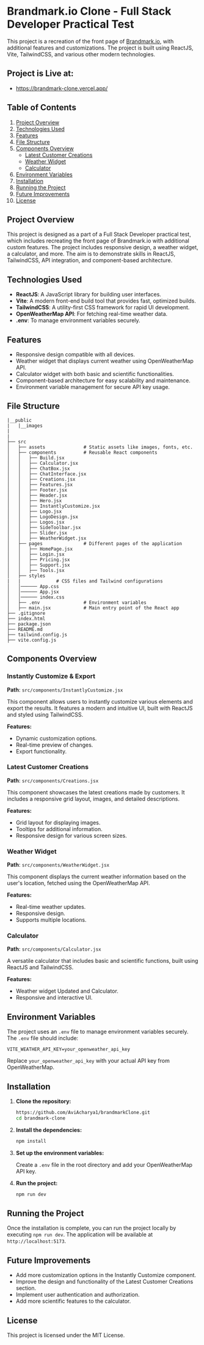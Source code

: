 # Brandmark.io Clone - Full Stack Developer Practical Test

This project is a recreation of the front page of [Brandmark.io](https://brandmark.io/), with additional features and customizations. The project is built using ReactJS, Vite, TailwindCSS, and various other modern technologies. 

## Project is Live at:

- https://brandmark-clone.vercel.app/

## Table of Contents

1. [Project Overview](#project-overview)
2. [Technologies Used](#technologies-used)
3. [Features](#features)
4. [File Structure](#file-structure)
5. [Components Overview](#components-overview)
    - [Latest Customer Creations](#latest-customer-creations)
    - [Weather Widget](#weather-widget)
    - [Calculator](#calculator)
6. [Environment Variables](#environment-variables)
7. [Installation](#installation)
8. [Running the Project](#running-the-project)
9. [Future Improvements](#future-improvements)
10. [License](#license)

## Project Overview

This project is designed as a part of a Full Stack Developer practical test, which includes recreating the front page of Brandmark.io with additional custom features. The project includes responsive design, a weather widget, a calculator, and more. The aim is to demonstrate skills in ReactJS, TailwindCSS, API integration, and component-based architecture.

## Technologies Used

- **ReactJS**: A JavaScript library for building user interfaces.
- **Vite**: A modern front-end build tool that provides fast, optimized builds.
- **TailwindCSS**: A utility-first CSS framework for rapid UI development.
- **OpenWeatherMap API**: For fetching real-time weather data.
- **.env**: To manage environment variables securely.

## Features

- Responsive design compatible with all devices.
- Weather widget that displays current weather using OpenWeatherMap API.
- Calculator widget with both basic and scientific functionalities.
- Component-based architecture for easy scalability and maintenance.
- Environment variable management for secure API key usage.

## File Structure

```
|__public
|   |__images
|   
|
├── src
│   ├── assets              # Static assets like images, fonts, etc.
│   ├── components          # Reusable React components
│   │   ├── Build.jsx
│   │   ├── Calculator.jsx
│   │   ├── ChatBox.jsx
│   │   ├── ChatInterface.jsx
│   │   ├── Creations.jsx
│   │   ├── Features.jsx
│   │   ├── Footer.jsx
│   │   ├── Header.jsx
│   │   ├── Hero.jsx
│   │   ├── InstantlyCustomize.jsx
│   │   ├── Logo.jsx
│   │   ├── LogoDesign.jsx
│   │   ├── Logos.jsx
│   │   ├── SideToolbar.jsx
│   │   ├── Slider.jsx
│   │   ├── WeatherWidget.jsx
│   ├── pages               # Different pages of the application
│   │   ├── HomePage.jsx
│   │   ├── Login.jsx
│   │   ├── Pricing.jsx
│   │   ├── Support.jsx
│   │   ├── Tools.jsx
│   ├── styles 
|   |             # CSS files and Tailwind configurations
│   │────── App.css
│   │────── App.jsx
│   │────── index.css
│   ├── .env                # Environment variables
│   ├── main.jsx            # Main entry point of the React app
├── .gitignore
├── index.html
├── package.json
├── README.md
├── tailwind.config.js
├── vite.config.js
```

## Components Overview

### Instantly Customize & Export

**Path**: `src/components/InstantlyCustomize.jsx`

This component allows users to instantly customize various elements and export the results. It features a modern and intuitive UI, built with ReactJS and styled using TailwindCSS.

**Features:**
- Dynamic customization options.
- Real-time preview of changes.
- Export functionality.

### Latest Customer Creations

**Path**: `src/components/Creations.jsx`

This component showcases the latest creations made by customers. It includes a responsive grid layout, images, and detailed descriptions.

**Features:**
- Grid layout for displaying images.
- Tooltips for additional information.
- Responsive design for various screen sizes.

### Weather Widget

**Path**: `src/components/WeatherWidget.jsx`

This component displays the current weather information based on the user's location, fetched using the OpenWeatherMap API.

**Features:**
- Real-time weather updates.
- Responsive design.
- Supports multiple locations.

### Calculator

**Path**: `src/components/Calculator.jsx`

A versatile calculator that includes basic and scientific functions, built using ReactJS and TailwindCSS.

**Features:**
- Weather widget Updated and Calculator.
- Responsive and interactive UI.

## Environment Variables

The project uses an `.env` file to manage environment variables securely. The `.env` file should include:

```
VITE_WEATHER_API_KEY=your_openweather_api_key
```

Replace `your_openweather_api_key` with your actual API key from OpenWeatherMap.

## Installation

1. **Clone the repository:**

    ```bash
    https://github.com/AviAcharya1/brandmarkClone.git
    cd brandmark-clone
    ```

2. **Install the dependencies:**

    ```bash
    npm install
    ```

3. **Set up the environment variables:**

   Create a `.env` file in the root directory and add your OpenWeatherMap API key.

4. **Run the project:**

    ```bash
    npm run dev
    ```

## Running the Project

Once the installation is complete, you can run the project locally by executing `npm run dev`. The application will be available at `http://localhost:5173`.

## Future Improvements

- Add more customization options in the Instantly Customize component.
- Improve the design and functionality of the Latest Customer Creations section.
- Implement user authentication and authorization.
- Add more scientific features to the calculator.

## License

This project is licensed under the MIT License.
